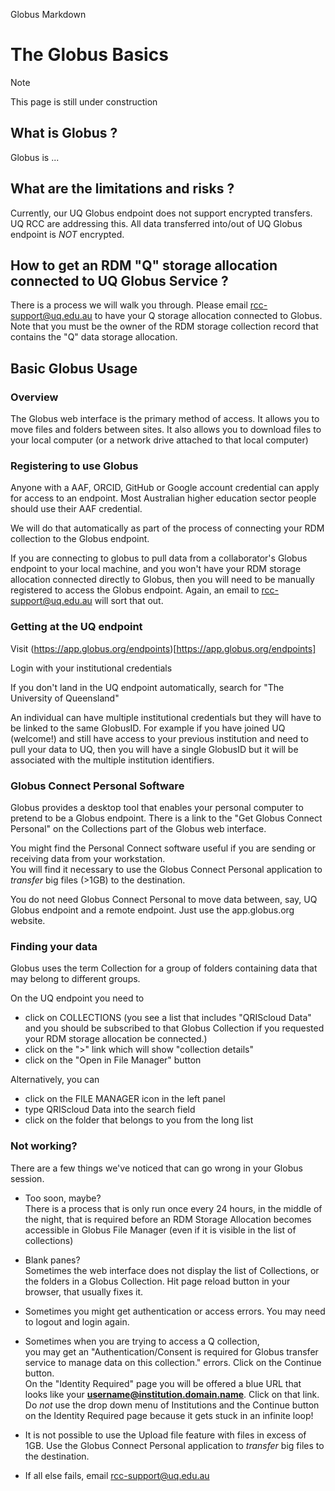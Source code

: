 Globus Markdown

# The Globus Basics

>[!Note]
>
>This page is still under construction

## What is Globus ?

Globus is ...

## What are the limitations and risks ?

Currently, our UQ Globus endpoint does not support encrypted transfers. UQ RCC are addressing this.
All data transferred into/out of UQ Globus endpoint is *NOT* encrypted.

## How to get an RDM "Q" storage allocation connected to UQ Globus Service ?

There is a process we will walk you through. Please email rcc-support@uq.edu.au to have your Q storage allocation connected to Globus. Note that you must be the owner of the RDM storage collection record that contains the "Q" data storage allocation. 

## Basic Globus Usage

### Overview

The Globus web interface is the primary method of access.
It allows you to move files and folders between sites.
It also allows you to download files to your local computer (or a network drive attached to that local computer)

### Registering to use Globus

Anyone with a AAF, ORCID, GitHub or Google account credential can apply for access to an endpoint. Most Australian higher education sector people should use their AAF credential.

We will do that automatically as part of the process of connecting your RDM collection to the Globus endpoint. 

If you are connecting to globus to pull data from a collaborator's Globus endpoint to your local machine, and you won't have your RDM storage allocation connected directly to Globus, then you will need to be manually registered to access the Globus endpoint. Again, an email to rcc-support@uq.edu.au will sort that out.

### Getting at the UQ endpoint

Visit (https://app.globus.org/endpoints)[https://app.globus.org/endpoints]

Login with your institutional credentials

If you don't land in the UQ endpoint automatically, search for "The University of Queensland"

An individual can have multiple institutional credentials but they will have to be linked to the same GlobusID. For example if you have joined UQ (welcome!) and still have access to your previous institution and need to pull your data to UQ, then you will have a single GlobusID but it will be associated with the multiple institution identifiers.

### Globus Connect Personal Software

Globus provides a desktop tool that enables your personal computer to pretend to be a Globus endpoint.
There is a link to the "Get Globus Connect Personal" on the Collections part of the Globus web interface.

You might find the Personal Connect software useful if you are sending or receiving data from your workstation. </br>
You will find it necessary to use the Globus Connect Personal application to _transfer_ big files (>1GB) to the destination.

You do not need Globus Connect Personal to move data between, say, UQ Globus endpoint and a remote endpoint. Just use the app.globus.org website.  

### Finding your data

Globus uses the term Collection for a group of folders containing data that may belong to different groups.

On the UQ endpoint you need to 

* click on COLLECTIONS (you see a list that includes "QRIScloud Data" and you should be subscribed to that Globus Collection if you requested your RDM storage allocation be connected.)
* click on the ">" link which will show "collection details"
* click on the "Open in File Manager" button  </br>

Alternatively, you can 
* click on the FILE MANAGER icon in the left panel 
* type QRIScloud Data into the search field
* click on the folder that belongs to you from the long list
 


### Not working?

There are a few things we've noticed that can go wrong in your Globus session.

* Too soon, maybe? </br>
There is a process that is only run once every 24 hours, in the middle of the night, that is required before an RDM Storage Allocation becomes accessible in Globus File Manager (even if it is visible in the list of collections)

* Blank panes? </br>
Sometimes the web interface does not display the list of Collections, or the folders in a Globus Collection. Hit page reload button in your browser, that usually fixes it.

* Sometimes you might get authentication or access errors. You may need to logout and login again.

* Sometimes when you are trying to access a Q collection, </br>
you may get an "Authentication/Consent is required for Globus transfer service to manage data on this collection." errors. Click on the Continue button. </br>
On the "Identity Required" page you will be offered a blue URL that looks like your **username@institution.domain.name**. Click on that link.</br>
Do _not_ use the drop down menu of Institutions and the Continue button on the Identity Required page because it gets stuck in an infinite loop!

* It is not possible to use the Upload file feature with files in excess of 1GB. Use the Globus Connect Personal application to _transfer_ big files to the destination.
* If all else fails, email rcc-support@uq.edu.au
